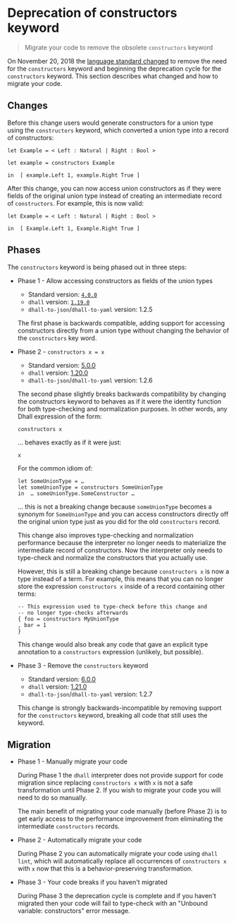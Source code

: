 # Deprecation of constructors keyword

> Migrate your code to remove the obsolete `constructors` keyword

On November 20, 2018 the [language standard changed](https://github.com/dhall-lang/dhall-lang/pull/249)
to remove the need for the `constructors` keyword and beginning the deprecation cycle for the
`constructors` keyword.  This section describes what changed and how to migrate your code.

## Changes

Before this change users would generate constructors for a union type using the `constructors`
keyword, which converted a union type into a record of constructors:

```dhall
let Example = < Left : Natural | Right : Bool >

let example = constructors Example

in  [ example.Left 1, example.Right True ]
```

After this change, you can now access union constructors as if they were fields of the
original union type instead of creating an intermediate record of `constructors`.  For
example, this is now valid:

```dhall
let Example = < Left : Natural | Right : Bool >

in  [ Example.Left 1, Example.Right True ]
```

## Phases

The `constructors` keyword is being phased out in three steps:

*   Phase 1 - Allow accessing constructors as fields of the union types

    * Standard version: [`4.0.0`](https://github.com/dhall-lang/dhall-lang/releases/tag/v4.0.0)
    * `dhall` version: [`1.19.0`](https://github.com/dhall-lang/dhall-haskell/releases/tag/1.19.0)
    * `dhall-to-json`/`dhall-to-yaml` version: 1.2.5

    The first phase is backwards compatible, adding support for accessing constructors directly from a
    union type without changing the behavior of the `constructors` key word.

*   Phase 2 - `constructors x = x`

    * Standard version: [5.0.0](https://github.com/dhall-lang/dhall-lang/releases/tag/v5.0.0)
    * `dhall` version: [1.20.0](https://github.com/dhall-lang/dhall-haskell/releases/tag/1.20.0)
    * `dhall-to-json`/`dhall-to-yaml` version: 1.2.6

    The second phase slightly breaks backwards compatibility by changing the constructors keyword
    to behaves as if it were the identity function for both type-checking and normalization
    purposes.  In other words, any Dhall expression of the form:

    ```dhall
    constructors x
    ```

    ... behaves exactly as if it were just:

    ```dhall
    x
    ```

    For the common idiom of:

    ```dhall
    let SomeUnionType = …
    let someUnionType = constructors SomeUnionType
    in  … someUnionType.SomeConstructor …
    ```

    ... this is not a breaking change because `someUnionType` becomes a synonym for `SomeUnionType` and you
    can access constructors directly off the original union type just as you did for the old `constructors`
    record.

    This change also improves type-checking and normalization performance because the interpreter
    no longer needs to materialize the intermediate record of constructors.  Now the interpreter
    only needs to type-check and normalize the constructors that you actually use.

    However, this is still a breaking change because `constructors x` is now a type instead of a term.  For
    example, this means that you can no longer store the expression `constructors x` inside of a record
    containing other terms:

    ```dhall
    -- This expression used to type-check before this change and
    -- no longer type-checks afterwards
    { foo = constructors MyUnionType
    , bar = 1
    }
    ```

    This change would also break any code that gave an explicit type annotation to a `constructors` expression
    (unlikely, but possible).

*   Phase 3 - Remove the `constructors` keyword

    * Standard version: [6.0.0](https://github.com/dhall-lang/dhall-lang/releases/tag/v6.0.0)
    * `dhall` version: [1.21.0](https://github.com/dhall-lang/dhall-haskell/releases/tag/1.21.0)
    * `dhall-to-json`/`dhall-to-yaml` version: 1.2.7

    This change is strongly backwards-incompatible by removing support for the `constructors` keyword, breaking
    all code that still uses the keyword.

## Migration

*   Phase 1 - Manually migrate your code

    During Phase 1 the `dhall` interpreter does not provide support for code migration since
    replacing `constructors x` with `x` is not a safe transformation until Phase 2.  If you
    wish to migrate your code you will need to do so manually.

    The main benefit of migrating your code manually (before Phase 2) is to get early access to
    the performance improvement from eliminating the intermediate `constructors` records.

*   Phase 2 - Automatically migrate your code

    During Phase 2 you can automatically migrate your code using `dhall lint`, which will
    automatically replace all occurrences of `constructors x` with `x` now that this is a
    behavior-preserving transformation.

*   Phase 3 - Your code breaks if you haven't migrated

    During Phase 3 the deprecation cycle is complete and if you haven't migrated then your
    code will fail to type-check with an "Unbound variable: constructors" error message.
